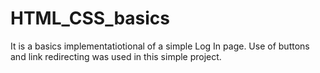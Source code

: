 # HTML_CSS_basics

It is a basics implementatiotional of a simple Log In page.
Use of buttons and link redirecting was used in this simple project.
